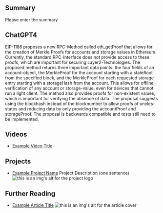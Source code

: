 ## Summary

Please enter the summary

## ChatGPT4

EIP-1186 proposes a new RPC-Method called eth_getProof that allows for the creation of Merkle Proofs for accounts and storage values in Ethereum. Currently, the standard RPC-Interface does not provide access to these proofs, which are important for securing Layer2-Technologies. The proposed method returns three important data points: the four fields of an account-object, the MerkleProof for the account starting with a stateRoot from the specified block, and the MerkleProof for each requested storage entry starting with a storageHash from the account. This allows for offline verification of any account or storage-value, even for devices that cannot run a light client. The method also provides proofs for non-existent values, which is important for verifying the absence of data. The proposal suggests using the blockhash instead of the blocknumber to allow proofs of uncles-states and reducing data by only providing the accountProof and storageProof. The proposal is backwards compatible and tests still need to be implemented.

## Videos

- [Example Video Title](https://www.youtube.com/watch?v=TDGq4aeevgY)

## Projects

- [Example Project Name](https://xxxx.xxx/xxxxx) Project Description (one sentence) ![this is an img's alt for the project logo](https://xxxx.xxx/project-logo.xxx)

## Further Reading

- [Example Article Title](https://xxxx.xxx/xxxxx) ![this is an img's alt for the article cover](https://xxxx.xxx/article-cover.xxx)
